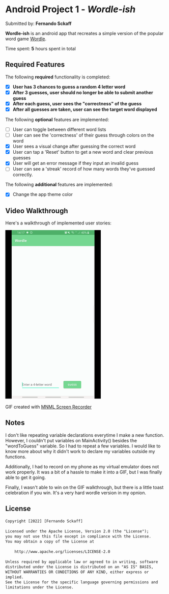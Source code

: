 # Android Project 1 - *Wordle-ish*

Submitted by: **Fernando Sckaff**

**Wordle-ish** is an android app that recreates a simple version of the popular word game [Wordle](https://www.nytimes.com/games/wordle/index.html). 

Time spent: **5** hours spent in total

## Required Features

The following **required** functionality is completed:

- [X] **User has 3 chances to guess a random 4 letter word**
- [X] **After 3 guesses, user should no longer be able to submit another guess**
- [X] **After each guess, user sees the "correctness" of the guess**
- [X] **After all guesses are taken, user can see the target word displayed**

The following **optional** features are implemented:

- [ ] User can toggle between different word lists
- [ ] User can see the 'correctness' of their guess through colors on the word 
- [X] User sees a visual change after guessing the correct word
- [X] User can tap a 'Reset' button to get a new word and clear previous guesses
- [X] User will get an error message if they input an invalid guess
- [ ] User can see a 'streak' record of how many words they've guessed correctly.

The following **additional** features are implemented:

* [X] Change the app theme color

## Video Walkthrough

Here's a walkthrough of implemented user stories:

<img src='app_demo.gif' title='Video Walkthrough' width='300' alt='Video Walkthrough' />

GIF created with [MNML Screen Recorder](https://play.google.com/store/apps/details?id=easy.screenrecord)

## Notes

I don't like repeating variable declarations everytime I make a new function. However, I couldn't put variables on MainActivity() besides the "wordToGuess" variable. So I had to repeat a few variables. I would like to know more about why it didn't work to declare my variables outside my functions.

Additionally, I had to record on my phone as my virtual emulator does not work properly. It was a bit of a hassle to make it into a GIF, but I was finally able to get it going.

Finally, I wasn't able to win on the GIF walkthrough, but there is a little toast celebration if you win. It's a very hard wordle version in my opnion.

## License

    Copyright [2022] [Fernando Sckaff]

    Licensed under the Apache License, Version 2.0 (the "License");
    you may not use this file except in compliance with the License.
    You may obtain a copy of the License at

        http://www.apache.org/licenses/LICENSE-2.0

    Unless required by applicable law or agreed to in writing, software
    distributed under the License is distributed on an "AS IS" BASIS,
    WITHOUT WARRANTIES OR CONDITIONS OF ANY KIND, either express or implied.
    See the License for the specific language governing permissions and
    limitations under the License.